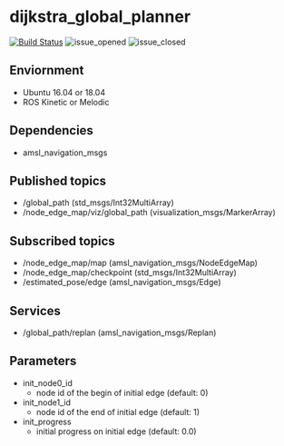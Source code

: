 # dijkstra_global_planner

[![Build Status](https://travis-ci.org/amslabtech/dijkstra_global_planner.svg?branch=master)](https://travis-ci.org/amslabtech/dijkstra_global_planner)
![issue_opened](https://img.shields.io/github/issues/amslabtech/dijkstra_global_planner.svg)
![issue_closed](https://img.shields.io/github/issues-closed/amslabtech/dijkstra_global_planner.svg)

## Enviornment
- Ubuntu 16.04 or 18.04
- ROS Kinetic or Melodic

## Dependencies
- amsl_navigation_msgs

## Published topics
- /global_path (std_msgs/Int32MultiArray)
- /node_edge_map/viz/global_path (visualization_msgs/MarkerArray)

## Subscribed topics
- /node_edge_map/map (amsl_navigation_msgs/NodeEdgeMap)
- /node_edge_map/checkpoint (std_msgs/Int32MultiArray)
- /estimated_pose/edge (amsl_navigation_msgs/Edge)

## Services
- /global_path/replan (amsl_navigation_msgs/Replan)

## Parameters
- init_node0_id
  - node id of the begin of initial edge (default: 0)
- init_node1_id
  - node id of the end of initial edge (default: 1)
- init_progress
  - initial progress on initial edge (default: 0.0)
  
